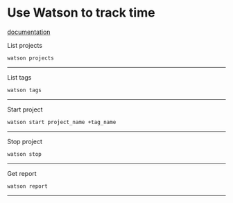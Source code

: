 # Use Watson to track time

[documentation](https://tailordev.github.io/Watson/user-guide/commands/)

List projects
```shell
watson projects
```
---
List tags
```shell
watson tags
```
---
Start project
```shell
watson start project_name +tag_name
```
---
Stop project
```shell
watson stop
```
---
Get report
```shell
watson report
```
---
